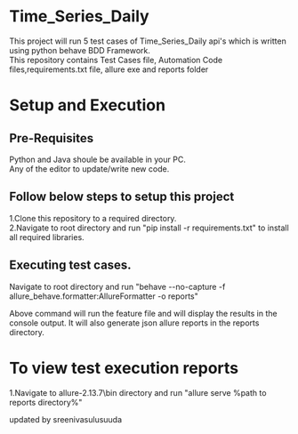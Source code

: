 # Time_Series_Daily

This project will run 5 test cases of Time_Series_Daily api's which is written using python behave BDD Framework.  
This repository contains Test Cases file, Automation Code files,requirements.txt file, allure exe and reports folder

# Setup and Execution

## Pre-Requisites

Python and Java shoule be available in your PC.  
Any of the editor to update/write new code.

## Follow below steps to setup this project
1.Clone this repository to a required directory.  
2.Navigate to root directory and run "pip install -r requirements.txt" to install all required libraries.

## Executing test cases.

Navigate to root directory and run "behave --no-capture -f allure_behave.formatter:AllureFormatter -o reports"

Above command will run the feature file and will display the results in the console output. It will also generate json allure reports in the reports directory.

# To view test execution reports
1.Navigate to allure-2.13.7\bin directory and run "allure serve %path to reports directory%"

updated by sreenivasulusuuda

